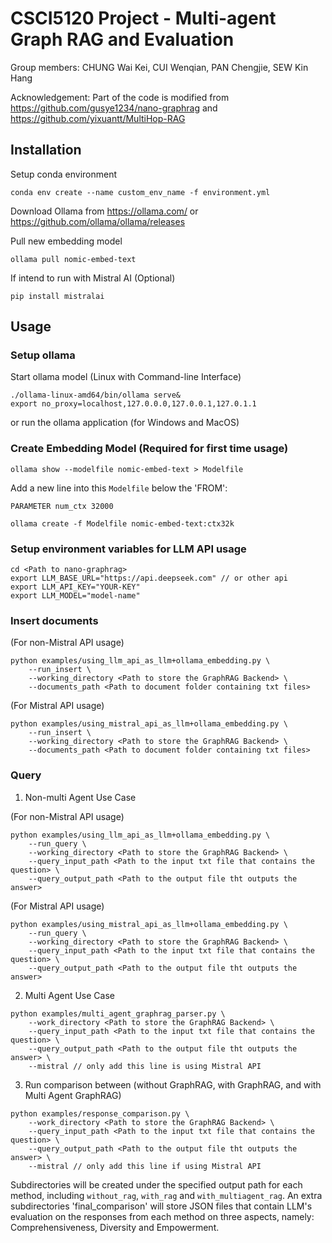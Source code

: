 # CSCI5120 Project - Multi-agent Graph RAG and Evaluation

Group members: CHUNG Wai Kei, CUI Wenqian, PAN Chengjie,  SEW Kin Hang

Acknowledgement: Part of the code is modified from https://github.com/gusye1234/nano-graphrag and https://github.com/yixuantt/MultiHop-RAG

## Installation

Setup conda environment
```
conda env create --name custom_env_name -f environment.yml
```

Download Ollama from https://ollama.com/ or https://github.com/ollama/ollama/releases

Pull new embedding model 
```
ollama pull nomic-embed-text 
```

If intend to run with Mistral AI (Optional)
```
pip install mistralai
```


## Usage
### Setup ollama

Start ollama model (Linux with Command-line Interface)
```
./ollama-linux-amd64/bin/ollama serve& 
export no_proxy=localhost,127.0.0.0,127.0.0.1,127.0.1.1 
```
or run the ollama application (for Windows and MacOS)

### Create Embedding Model (Required for first time usage)
```
ollama show --modelfile nomic-embed-text > Modelfile
```

Add a new line into this `Modelfile` below the 'FROM':

`PARAMETER num_ctx 32000`

```
ollama create -f Modelfile nomic-embed-text:ctx32k
```

### Setup environment variables for LLM API usage
```
cd <Path to nano-graphrag>
export LLM_BASE_URL="https://api.deepseek.com" // or other api
export LLM_API_KEY="YOUR-KEY" 
export LLM_MODEL="model-name" 
```

### Insert documents

(For non-Mistral API usage)
```
python examples/using_llm_api_as_llm+ollama_embedding.py \
    --run_insert \
    --working_directory <Path to store the GraphRAG Backend> \
    --documents_path <Path to document folder containing txt files> 
```
(For Mistral API usage)
```
python examples/using_mistral_api_as_llm+ollama_embedding.py \
    --run_insert \
    --working_directory <Path to store the GraphRAG Backend> \
    --documents_path <Path to document folder containing txt files> 
```

### Query

1. Non-multi Agent Use Case

(For non-Mistral API usage)
```
python examples/using_llm_api_as_llm+ollama_embedding.py \
    --run_query \
    --working_directory <Path to store the GraphRAG Backend> \
    --query_input_path <Path to the input txt file that contains the question> \
    --query_output_path <Path to the output file tht outputs the answer>
```
(For Mistral API usage)
```
python examples/using_mistral_api_as_llm+ollama_embedding.py \
    --run_query \
    --working_directory <Path to store the GraphRAG Backend> \
    --query_input_path <Path to the input txt file that contains the question> \
    --query_output_path <Path to the output file tht outputs the answer>
```

2. Multi Agent Use Case
```
python examples/multi_agent_graphrag_parser.py \
    --work_directory <Path to store the GraphRAG Backend> \
    --query_input_path <Path to the input txt file that contains the question> \
    --query_output_path <Path to the output file tht outputs the answer> \
    --mistral // only add this line is using Mistral API
```

3. Run comparison between (without GraphRAG, with GraphRAG, and with Multi Agent GraphRAG)
```
python examples/response_comparison.py \
    --work_directory <Path to store the GraphRAG Backend> \
    --query_input_path <Path to the input txt file that contains the question> \
    --query_output_path <Path to the output file tht outputs the answer> \
    --mistral // only add this line if using Mistral API
```
Subdirectories will be created under the specified output path for each method, including `without_rag`, `with_rag` and `with_multiagent_rag`.
An extra subdirectories 'final_comparison' will store JSON files that contain LLM's evaluation on the responses from each method on three aspects, namely: Comprehensiveness, Diversity and Empowerment.